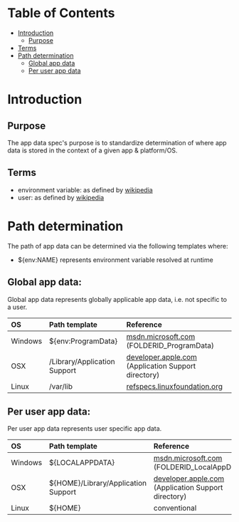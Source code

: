 # Table of Contents

- [Introduction](#introduction)
    - [Purpose](#purpose)
- [Terms](#terms)
- [Path determination](#path-determination)
    - [Global app data](#global-app-data)
    - [Per user app data](#per-user-app-data)

# Introduction

## Purpose

The app data spec's purpose is to standardize determination of where app
data is stored in the context of a given app & platform/OS.

## Terms

- environment variable: as defined by
  [wikipedia](https://en.wikipedia.org/wiki/Environment_variable)
- user: as defined by
  [wikipedia](https://en.wikipedia.org/wiki/User_(computing))

# Path determination

The path of app data can be determined via the following templates
where:

- ${env:NAME} represents environment variable resolved at runtime

## Global app data:

Global app data represents globally applicable app data, i.e. not
specific to a user.

| OS      | Path template                | Reference                                                                                                                                                                              |
|:--------|:-----------------------------|:---------------------------------------------------------------------------------------------------------------------------------------------------------------------------------------|
| Windows | ${env:ProgramData}           | [msdn.microsoft.com](https://msdn.microsoft.com/en-us/library/windows/desktop/dd378457(v=vs.85).aspx) (FOLDERID_ProgramData)                                                           |
| OSX     | /Library/Application Support | [developer.apple.com](https://developer.apple.com/library/content/documentation/General/Conceptual/MOSXAppProgrammingGuide/AppRuntime/AppRuntime.html) (Application Support directory) |
| Linux   | /var/lib                     | [refspecs.linuxfoundation.org](http://refspecs.linuxfoundation.org/FHS_3.0/fhs-3.0.html#varlibVariableStateInformation)                                                                |

## Per user app data:

Per user app data represents user specific app data.

| OS      | Path template                       | Reference                                                                                                                                                                              |
|:--------|:------------------------------------|:---------------------------------------------------------------------------------------------------------------------------------------------------------------------------------------|
| Windows | ${LOCALAPPDATA}                     | [msdn.microsoft.com](https://msdn.microsoft.com/en-us/library/windows/desktop/dd378457(v=vs.85).aspx) (FOLDERID_LocalAppData)                                                          |
| OSX     | ${HOME}/Library/Application Support | [developer.apple.com](https://developer.apple.com/library/content/documentation/General/Conceptual/MOSXAppProgrammingGuide/AppRuntime/AppRuntime.html) (Application Support directory) |
| Linux   | ${HOME}                             | conventional                                                                                                                                                                           |


